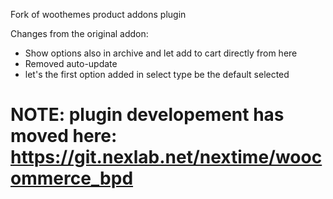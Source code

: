 Fork of woothemes product addons plugin

Changes from the original addon:

 * Show options also in archive and let add to cart directly from here
 * Removed auto-update
 * let's the first option added in select type be the default selected

# NOTE: plugin developement has moved here: https://git.nexlab.net/nextime/woocommerce_bpd

